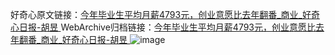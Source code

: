 好奇心原文链接：[今年毕业生平均月薪4793元，创业意愿比去年翻番_商业_好奇心日报-胡昱 ](https://www.qdaily.com/articles/9921.html)
WebArchive归档链接：[今年毕业生平均月薪4793元，创业意愿比去年翻番_商业_好奇心日报-胡昱 ](http://web.archive.org/web/20190623155244/https://www.qdaily.com/articles/9921.html)
![image](http://ww3.sinaimg.cn/large/007d5XDply1g3vh7k5kpfj30u04fy4qp)